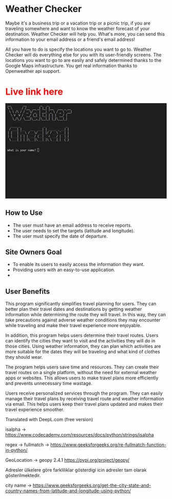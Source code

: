 <h1>Weather Checker</h1>

Maybe it's a business trip or a vacation trip or a picnic trip, if you are traveling somewhere and want to know the weather forecast of your destination. Weather Checker will help you. What's more, you can send this information to your email address or a friend's email address!

All you have to do is specify the locations you want to go to. Weather Checker will do everything else for you with its user-friendly screens. The locations you want to go to are easily and safely determined thanks to the Google Maps infrastructure. You get real information thanks to Openweather api support. 

<h1 style="color:red;"> Live link here</h1>

<img src="docs/images/welcome.webp" alt="Welcome Screen">

<h2> How to Use </h2>

<ul>
<li>The user must have an email address to receive reports.</li>
<li>The user needs to set the targets (latitude and longitude).</li>
<li>The user must specify the date of departure.</li>
</ul>

<h2>Site Owners Goal</h2>

<ul>
<li>To enable its users to easily access the information they want.</li>
<li>Providing users with an easy-to-use application.</li>
<li></li>
</ul>

<h2>User Benefits</h2>

This program significantly simplifies travel planning for users. They can better plan their travel dates and destinations by getting weather information while determining the route they will travel. In this way, they can take precautions against adverse weather conditions they may encounter while traveling and make their travel experience more enjoyable.

In addition, this program helps users determine their travel routes. Users can identify the cities they want to visit and the activities they will do in those cities. Using weather information, they can plan which activities are more suitable for the dates they will be traveling and what kind of clothes they should wear.

The program helps users save time and resources. They can create their travel routes on a single platform, without the need for external weather apps or websites. This allows users to make travel plans more efficiently and prevents unnecessary time wastage.

Users receive personalized services through the program. They can easily manage their travel plans by receiving travel route and weather information via email. This helps users keep their travel plans updated and makes their travel experience smoother.

Translated with DeepL.com (free version)


isalpha -> https://www.codecademy.com/resources/docs/python/strings/isalpha

regex -> fullmatch -> https://www.geeksforgeeks.org/re-fullmatch-function-in-python/


GeoLocation -> geopy 2.4.1  https://pypi.org/project/geopy/

Adresler ülkelere göre farkliliklar gösterdigi icin adresler tam olarak gösterilmektedir.

city name -> https://www.geeksforgeeks.org/get-the-city-state-and-country-names-from-latitude-and-longitude-using-python/